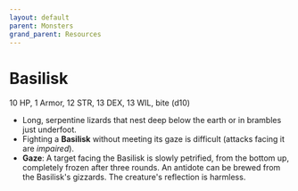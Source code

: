 ```yaml
---
layout: default
parent: Monsters
grand_parent: Resources
---
```


# Basilisk

10 HP, 1 Armor, 12 STR, 13 DEX, 13 WIL, bite (d10)

- Long, serpentine lizards that nest deep below the earth or in brambles just underfoot. 
- Fighting a **Basilisk** without meeting its gaze is difficult (attacks facing it are _impaired_).
- **Gaze**: A target facing the Basilisk is slowly petrified, from the bottom up, completely frozen after three rounds. An antidote can be brewed from the Basilisk's gizzards. The creature's reflection is harmless.
